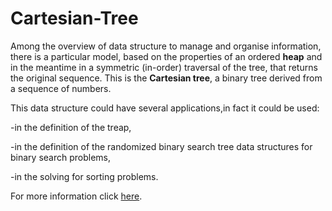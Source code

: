 # Cartesian-Tree
Among the overview of data structure to manage and organise information, there is a particular model, based on the properties of an ordered **heap** and in the meantime in a symmetric (in-order) traversal of the tree, that returns the original sequence. This is the **Cartesian tree**, a binary tree derived from a sequence of numbers. 

This data structure could have several applications,in fact it could be used:

-in the definition of the treap,

-in the definition of the randomized binary search tree data structures for binary
search problems,

-in the solving for sorting problems.

For more information click <a href="https://github.com/Julieeno/Cartesian-Tree/blob/main/Cartesian%20Tree.pdf"  target="_blank">here</a>.
